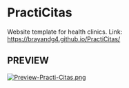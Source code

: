 # PractiCitas
Website template for health clinics. Link: https://brayandg4.github.io/PractiCitas/

## PREVIEW

[![Preview-Practi-Citas.png](https://i.postimg.cc/RVgJsrMb/Preview-Practi-Citas.png)](https://postimg.cc/7fTLhWJg)
